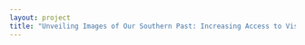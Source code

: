 ```yaml
--- 
layout: project 
title: "Unveiling Images of Our Southern Past: Increasing Access to Visual Materials through Innovative Arrangement, Description and Collaboration" 
---
```



